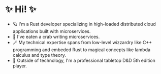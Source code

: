 # ✨ Hi! ✨
- 🪐 I'm a Rust developer specializing in high-loaded distributed cloud applications built with microservices.
- 🍴 I've eaten a crab writing microservices.
- 🪄 My technical expertise spans from low-level wizzardry like C++ programming and embeded Rust to magical concepts like lambda calculus and type theory.
- 🎲 Outside of technology, I'm a professional tabletop D&D 5th edition player.
